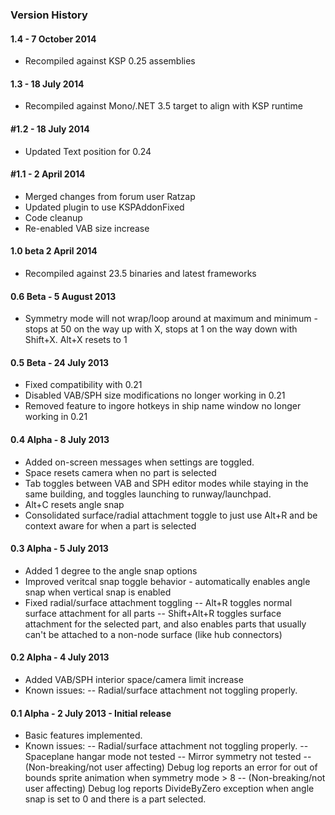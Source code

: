 ﻿### Version History

#### 1.4 - 7 October 2014
  *   Recompiled against KSP 0.25 assemblies

#### 1.3 - 18 July 2014
  *   Recompiled against Mono/.NET 3.5 target to align with KSP runtime

#### #1.2 - 18 July 2014
*   Updated Text position for 0.24

#### #1.1 - 2 April 2014
*   Merged changes from forum user Ratzap
*   Updated plugin to use KSPAddonFixed
*   Code cleanup
*   Re-enabled VAB size increase

#### 1.0 beta 2 April 2014
*   Recompiled against 23.5 binaries and latest frameworks

#### 0.6 Beta - 5 August 2013
*   Symmetry mode will not wrap/loop around at maximum and minimum - stops at 50 on the way up with X, stops at 1 on the way down with Shift+X. Alt+X resets to 1

#### 0.5 Beta - 24 July 2013
*   Fixed compatibility with 0.21
*   Disabled VAB/SPH size modifications no longer working in 0.21
*   Removed feature to ingore hotkeys in ship name window no longer working in 0.21

#### 0.4 Alpha - 8 July 2013
*   Added on-screen messages when settings are toggled.
*   Space resets camera when no part is selected
*   Tab toggles between VAB and SPH editor modes while staying in the same building, and toggles launching to runway/launchpad.
*   Alt+C resets angle snap
*   Consolidated surface/radial attachment toggle to just use Alt+R and be context aware for when a part is selected

#### 0.3 Alpha - 5 July 2013
*   Added 1 degree to the angle snap options
*   Improved veritcal snap toggle behavior - automatically enables angle snap when vertical snap is enabled
*   Fixed radial/surface attachment toggling
-- Alt+R toggles normal surface attachment for all parts
-- Shift+Alt+R toggles surface attachment for the selected part, and also enables parts that usually can't be attached to a non-node surface (like hub connectors)

#### 0.2 Alpha - 4 July 2013
*   Added VAB/SPH interior space/camera limit increase
*   Known issues:
-- Radial/surface attachment not toggling properly.

#### 0.1 Alpha - 2 July 2013 - Initial release
*   Basic features implemented.
*   Known issues:
-- Radial/surface attachment not toggling properly.
-- Spaceplane hangar mode not tested
-- Mirror symmetry not tested
-- (Non-breaking/not user affecting) Debug log reports an error for out of bounds sprite animation when symmetry mode > 8
-- (Non-breaking/not user affecting) Debug log reports DivideByZero exception when angle snap is set to 0 and there is a part selected.
